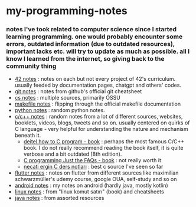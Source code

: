 # my-programming-notes

### notes I've took related to computer science since I started learning programming. one would probably encounter some errors, outdated information (due to outdated resources), important lacks etc. will try to update as much as possible. all I know I learned from the internet, so giving back to the community thing

* [42 notes](https://bugrahankaramollaoglu.notion.site/42-notlar-6dce256d992d4de3bc371f60f518ba91?pvs=4) : notes on each but not every project of 42's curriculum. usually feeded by documentation pages, chatgpt and others' codes.
* [git notes](https://bugrahankaramollaoglu.notion.site/git-notlar-d0c36f9e594f4390a9999b39d75958e4?pvs=4) : notes from github's official git cheatsheet
* [cs notes](https://bugrahankaramollaoglu.notion.site/cs-notes-1c0a671ddbf049b49066ac3ea1ad16a5?pvs=4) : multiple sources, primarily OSSU
* [makefile notes](https://bugrahankaramollaoglu.notion.site/makefile-notlar-346c7ce6374a44c08f9b26f9ffe0b76c?pvs=4) : flipping through the official makefile documentation
* [python notes](https://bugrahankaramollaoglu.notion.site/muhtelif-python-notlar-7d127a3fe7ee453483909c586ed9828f?pvs=4) : random python notes.
* [c/c++ notes](https://bugrahankaramollaoglu.notion.site/random-c-c-notes-9e3890b180bb40ccb900c7fd72a43e3a?pvs=4) : random notes from a lot of different sources, websites, booklets, videos, blogs, tweets and so on. usually centered on quirks of C language - very helpful for understanding the nature and mechanism beneath it.
	* [deitel how to C program - book](https://bugrahankaramollaoglu.notion.site/deitel-how-to-program-c-notlar-7089d02d07ce4378b28c6a662c3c657f?pvs=4) : perhaps the most famous C/C++ book. I do not really recommend reading the book itself, it is quite verbose and a bit outdated [8th edition).
	* [C programming Just the FAQs - book](https://bugrahankaramollaoglu.notion.site/c-programming-just-the-FAQs-DONE-944f8f6ee82148298c37713bb96bf746?pvs=4) : not really worth it
	* [necati ergin C ders notları](https://bugrahankaramollaoglu.notion.site/necati-ergin-c-ders-notlar-0662c25412974b26a3c99cb963fe8fc8?pvs=4) : best c source I've seen so far
* [flutter notes](https://bugrahankaramollaoglu.notion.site/flutter-98c3bdd6e33745d889c35411a73144c3?pvs=4) : notes on flutter from different sources like maximilian schwarzmüller's udemy course, google OUA, self-study and so on
* [android notes](https://bugrahankaramollaoglu.notion.site/android-notlar-398e83fced944c5692108921adc65630?pvs=4) : my notes on android (hardly java, mostly kotlin)
* [linux notes](https://bugrahankaramollaoglu.notion.site/linux-notlar-4951ecd1019e4c1498157cbe68696a51?pvs=4) : from "linux komut satırı" (book) and cheatsheets
* [java notes](https://bugrahankaramollaoglu.notion.site/java-notlar-0e299c1e13214f308dc1ded7691b3b34?pvs=4) : from assorted resources
